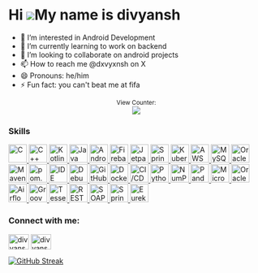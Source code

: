 

<!---
divyanshchawla23/divyanshchawla23 is a ✨ special ✨ repository because its `README.md` (this file) appears on your GitHub profile.
You can click the Preview link to take a look at your changes.
--->
Hi ![](https://user-images.githubusercontent.com/18350557/176309783-0785949b-9127-417c-8b55-ab5a4333674e.gif)My name is divyansh
======================================================================================================================================


*  👀 I’m interested in Android Development
* 🌱 I’m currently learning to work on backend
* 💞️ I’m looking to collaborate on android projects
* 📫 How to reach me @dxvyxnsh on X 
* 😄 Pronouns: he/him
* ⚡ Fun fact: you can't beat me at fifa

<p align="center">
<small>View Counter:</small><br>
<img src="https://profile-counter.glitch.me/divyanshchawla23/count.svg" /> 
</p>

### Skills


<p align="left">
    <a href="https://docs.microsoft.com/en-us/cpp/?view=msvc-170" target="_blank" rel="noreferrer">
        <img src="https://raw.githubusercontent.com/danielcranney/readme-generator/main/public/icons/skills/c-colored.svg" width="36" height="36" alt="C" />
    </a>
    <a href="https://docs.microsoft.com/en-us/cpp/?view=msvc-170" target="_blank" rel="noreferrer">
        <img src="https://raw.githubusercontent.com/danielcranney/readme-generator/main/public/icons/skills/cplusplus-colored.svg" width="36" height="36" alt="C++" />
    </a>
    <a href="https://kotlinlang.org/" target="_blank" rel="noreferrer">
        <img src="https://raw.githubusercontent.com/danielcranney/readme-generator/main/public/icons/skills/kotlin-colored.svg" width="36" height="36" alt="Kotlin" />
    </a>
    <a href="https://www.java.com/" target="_blank" rel="noreferrer">
        <img src="https://raw.githubusercontent.com/danielcranney/readme-generator/main/public/icons/skills/java-colored.svg" width="36" height="36" alt="Java" />
    </a>
    <a href="https://developer.android.com/" target="_blank" rel="noreferrer">
        <img src="https://upload.wikimedia.org/wikipedia/commons/d/d7/Android_robot.svg" width="36" height="36" alt="Android" />
    </a>
    <a href="https://firebase.google.com/" target="_blank" rel="noreferrer">
        <img src="https://www.gstatic.com/mobilesdk/160503_mobilesdk/logo/2x/firebase_28dp.png" width="36" height="36" alt="Firebase" />
    </a>
    <a href="https://developer.android.com/jetpack/compose" target="_blank" rel="noreferrer">
        <img src="https://upload.wikimedia.org/wikipedia/commons/e/e7/Jetpack_Compose_Logo.png" width="36" height="36" alt="Jetpack Compose" />
    </a>
    <a href="https://spring.io/projects/spring-boot" target="_blank" rel="noreferrer">
        <img src="https://upload.wikimedia.org/wikipedia/commons/0/0f/Spring_Logo_2018.svg" width="36" height="36" alt="Spring Boot" />
    </a>
    <a href="https://kubernetes.io/" target="_blank" rel="noreferrer">
        <img src="https://raw.githubusercontent.com/danielcranney/readme-generator/main/public/icons/skills/kubernetes-colored.svg" width="36" height="36" alt="Kubernetes" />
    </a>
    <a href="https://aws.amazon.com/s3/" target="_blank" rel="noreferrer">
        <img src="https://upload.wikimedia.org/wikipedia/commons/a/a5/Amazon_S3_logo.svg" width="36" height="36" alt="AWS S3" />
    </a>
    <a href="https://www.mysql.com/" target="_blank" rel="noreferrer">
        <img src="https://upload.wikimedia.org/wikipedia/commons/6/65/MySQL_logo.svg" width="36" height="36" alt="MySQL" />
    </a>
    <a href="https://www.oracle.com/database/" target="_blank" rel="noreferrer">
        <img src="https://upload.wikimedia.org/wikipedia/commons/1/18/Oracle_logo.svg" width="36" height="36" alt="Oracle Database" />
    </a>
    <a href="https://maven.apache.org/" target="_blank" rel="noreferrer">
        <img src="https://upload.wikimedia.org/wikipedia/commons/4/47/Apache_Maven_logo.svg" width="36" height="36" alt="Maven" />
    </a>
    <a href="https://maven.apache.org/pom.html" target="_blank" rel="noreferrer">
        <img src="https://upload.wikimedia.org/wikipedia/commons/9/9a/Apache_Maven_logo.svg" width="36" height="36" alt="pom.xml" />
    </a>
    <a href="https://www.jetbrains.com/idea/" target="_blank" rel="noreferrer">
        <img src="https://upload.wikimedia.org/wikipedia/commons/7/7d/JetBrains_Logo_2016.svg" width="36" height="36" alt="IDE" />
    </a>
    <a href="https://www.jetbrains.com/idea/guide/debug/" target="_blank" rel="noreferrer">
        <img src="https://upload.wikimedia.org/wikipedia/commons/9/97/JetBrains_Logo.png" width="36" height="36" alt="Debugger" />
    </a>
    <a href="https://github.com/" target="_blank" rel="noreferrer">
        <img src="https://upload.wikimedia.org/wikipedia/commons/9/91/Octicons-mark-github.svg" width="36" height="36" alt="GitHub" />
    </a>
    <a href="https://www.docker.com/" target="_blank" rel="noreferrer">
        <img src="https://upload.wikimedia.org/wikipedia/commons/7/79/Docker_logo.png" width="36" height="36" alt="Docker" />
    </a>
    <a href="https://circleci.com/" target="_blank" rel="noreferrer">
        <img src="https://upload.wikimedia.org/wikipedia/commons/2/2f/CircleCI_Logo.svg" width="36" height="36" alt="CI/CD" />
    </a>
    <a href="https://www.python.org/" target="_blank" rel="noreferrer">
        <img src="https://upload.wikimedia.org/wikipedia/commons/c/c3/Python-logo-notext.svg" width="36" height="36" alt="Python" />
    </a>
    <a href="https://numpy.org/" target="_blank" rel="noreferrer">
        <img src="https://upload.wikimedia.org/wikipedia/commons/3/3d/Numpy_logo_2020.svg" width="36" height="36" alt="NumPy" />
    </a>
    <a href="https://pandas.pydata.org/" target="_blank" rel="noreferrer">
        <img src="https://upload.wikimedia.org/wikipedia/commons/e/ed/Pandas_logo.svg" width="36" height="36" alt="Pandas" />
    </a>
    <a href="https://www.microsoft.com/en-us/sql-server" target="_blank" rel="noreferrer">
        <img src="https://upload.wikimedia.org/wikipedia/commons/d/d3/Microsoft_SQL_Server_logo_2019.svg" width="36" height="36" alt="Microsoft SQL Server" />
    </a>
    <a href="https://www.oracle.com/database/" target="_blank" rel="noreferrer">
        <img src="https://upload.wikimedia.org/wikipedia/commons/1/18/Oracle_logo.svg" width="36" height="36" alt="Oracle Database" />
    </a>
    <a href="https://airflow.apache.org/" target="_blank" rel="noreferrer">
        <img src="https://airflow.apache.org/_images/pin_airflow.svg" width="36" height="36" alt="Airflow" />
    </a>
    <a href="https://groovy-lang.org/" target="_blank" rel="noreferrer">
        <img src="https://upload.wikimedia.org/wikipedia/commons/3/3c/Groovy-Logo.png" width="36" height="36" alt="Groovy" />
    </a>
    <a href="https://www.tesseract-ocr.org/" target="_blank" rel="noreferrer">
        <img src="https://upload.wikimedia.org/wikipedia/commons/2/2e/Tesseract_logo.png" width="36" height="36" alt="Tesseract OCR" />
    </a>
    <a href="https://www.restapitutorial.com/" target="_blank" rel="noreferrer">
        <img src="https://upload.wikimedia.org/wikipedia/commons/6/6e/Rest_API_logo.png" width="36" height="36" alt="REST API" />
    </a>
    <a href="https://www.soapui.org/" target="_blank" rel="noreferrer">
        <img src="https://upload.wikimedia.org/wikipedia/commons/9/91/SoapUI_logo.png" width="36" height="36" alt="SOAP API" />
    </a>
    <a href="https://spring.io/projects/spring-cloud" target="_blank" rel="noreferrer">
        <img src="https://upload.wikimedia.org/wikipedia/commons/1/18/Spring_Cloud_Logo.svg" width="36" height="36" alt="Spring Cloud" />
    </a>
    <a href="https://spring.io/projects/spring-cloud-netflix" target="_blank" rel="noreferrer">
        <img src="https://upload.wikimedia.org/wikipedia/commons/6/64/Eureka_logo.png" width="36" height="36" alt="Eureka" />
    </a>
</p>



<h3 align="left">Connect with me:</h3>
<p align="left">
<a href="https://leetcode.com/u/divyanshchawla/" target="blank"><img align="center" src="https://raw.githubusercontent.com/rahuldkjain/github-profile-readme-generator/master/src/images/icons/Social/leet-code.svg" alt="divyanshchawla" height="30" width="40" /></a>
<a href="https://linkedin.com/in/divyanshchawla23" target="blank"><img align="center" src="https://raw.githubusercontent.com/rahuldkjain/github-profile-readme-generator/master/src/images/icons/Social/linked-in-alt.svg" alt="divyanshchawla" height="30" width="40" /></a>
</p>

[![GitHub Streak](https://streak-stats.demolab.com?user=divyanshchawla23&theme=highcontrast&hide_border=true)](https://git.io/streak-stats)
